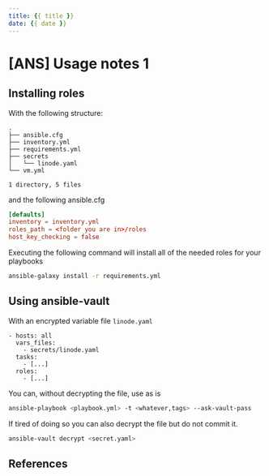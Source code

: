 ```yaml
---
title: {{ title }}
date: {{ date }}
---
```


# [ANS] Usage notes 1

## Installing roles

With the following structure:

```
.
├── ansible.cfg
├── inventory.yml
├── requirements.yml
├── secrets
│   └── linode.yaml
└── vm.yml

1 directory, 5 files
```

and the following ansible.cfg
```toml
[defaults]
inventory = inventory.yml
roles_path = <folder you are in>/roles
host_key_checking = false
```

Executing the following command will install all of the needed roles for your playbooks
```bash
ansible-galaxy install -r requirements.yml
```
## Using ansible-vault

With an encrypted variable file `linode.yaml`
```
- hosts: all
  vars_files:
    - secrets/linode.yaml
  tasks:
    - [...]
  roles:
    - [...]
```
You can, without decrypting the file, use as is

```bash
ansible-playbook <playbook.yml> -t <whatever,tags> --ask-vault-pass
```

If tired of doing so you can also decrypt the file but do not commit it.
```bash
ansible-vault decrypt <secret.yaml>
```
## References

